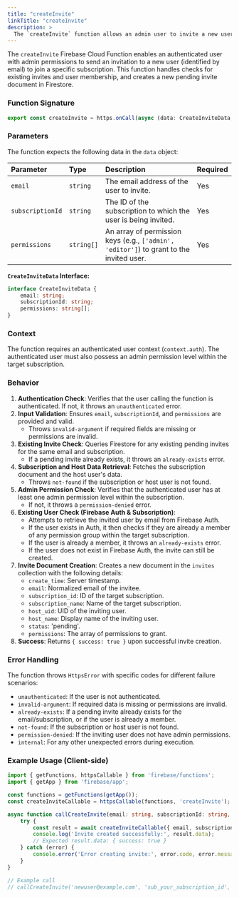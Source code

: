 ```yaml
---
title: "createInvite"
linkTitle: "createInvite"
description: >
  The `createInvite` function allows an admin user to invite a new user to a subscription.
---
```


The `createInvite` Firebase Cloud Function enables an authenticated user with admin permissions to send an invitation to a new user (identified by email) to join a specific subscription. This function handles checks for existing invites and user membership, and creates a new pending invite document in Firestore.

### Function Signature

```typescript
export const createInvite = https.onCall(async (data: CreateInviteData, context) => { ... });
```

### Parameters

The function expects the following data in the `data` object:

| Parameter      | Type     | Description                                                              | Required |
| :------------- | :------- | :----------------------------------------------------------------------- | :------- |
| `email`          | `string` | The email address of the user to invite.                                 | Yes      |
| `subscriptionId` | `string` | The ID of the subscription to which the user is being invited.           | Yes      |
| `permissions`    | `string[]` | An array of permission keys (e.g., `['admin', 'editor']`) to grant to the invited user. | Yes      |

**`CreateInviteData` Interface:**

```typescript
interface CreateInviteData {
    email: string;
    subscriptionId: string;
    permissions: string[];
}
```

### Context

The function requires an authenticated user context (`context.auth`). The authenticated user must also possess an admin permission level within the target subscription.

### Behavior

1.  **Authentication Check**: Verifies that the user calling the function is authenticated. If not, it throws an `unauthenticated` error.
2.  **Input Validation**: Ensures `email`, `subscriptionId`, and `permissions` are provided and valid.
    *   Throws `invalid-argument` if required fields are missing or permissions are invalid.
3.  **Existing Invite Check**: Queries Firestore for any existing pending invites for the same email and subscription.
    *   If a pending invite already exists, it throws an `already-exists` error.
4.  **Subscription and Host Data Retrieval**: Fetches the subscription document and the host user's data.
    *   Throws `not-found` if the subscription or host user is not found.
5.  **Admin Permission Check**: Verifies that the authenticated user has at least one admin permission level within the subscription.
    *   If not, it throws a `permission-denied` error.
6.  **Existing User Check (Firebase Auth & Subscription)**:
    *   Attempts to retrieve the invited user by email from Firebase Auth.
    *   If the user exists in Auth, it then checks if they are already a member of any permission group within the target subscription.
    *   If the user is already a member, it throws an `already-exists` error.
    *   If the user does not exist in Firebase Auth, the invite can still be created.
7.  **Invite Document Creation**: Creates a new document in the `invites` collection with the following details:
    *   `create_time`: Server timestamp.
    *   `email`: Normalized email of the invitee.
    *   `subscription_id`: ID of the target subscription.
    *   `subscription_name`: Name of the target subscription.
    *   `host_uid`: UID of the inviting user.
    *   `host_name`: Display name of the inviting user.
    *   `status`: 'pending'.
    *   `permissions`: The array of permissions to grant.
8.  **Success**: Returns `{ success: true }` upon successful invite creation.

### Error Handling

The function throws `HttpsError` with specific codes for different failure scenarios:

*   `unauthenticated`: If the user is not authenticated.
*   `invalid-argument`: If required data is missing or permissions are invalid.
*   `already-exists`: If a pending invite already exists for the email/subscription, or if the user is already a member.
*   `not-found`: If the subscription or host user is not found.
*   `permission-denied`: If the inviting user does not have admin permissions.
*   `internal`: For any other unexpected errors during execution.

### Example Usage (Client-side)

```typescript
import { getFunctions, httpsCallable } from 'firebase/functions';
import { getApp } from 'firebase/app';

const functions = getFunctions(getApp());
const createInviteCallable = httpsCallable(functions, 'createInvite');

async function callCreateInvite(email: string, subscriptionId: string, permissions: string[]) {
    try {
        const result = await createInviteCallable({ email, subscriptionId, permissions });
        console.log('Invite created successfully:', result.data);
        // Expected result.data: { success: true }
    } catch (error) {
        console.error('Error creating invite:', error.code, error.message);
    }
}

// Example call
// callCreateInvite('newuser@example.com', 'sub_your_subscription_id', ['editor', 'viewer']);
